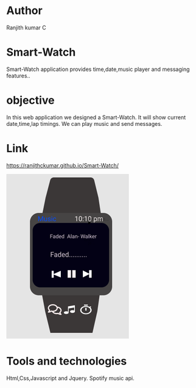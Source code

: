 # Author
Ranjith kumar C
# Smart-Watch
Smart-Watch application provides time,date,music player and messaging features..
 
# objective
In this web application we designed a Smart-Watch. It will show current date,time,lap timings. We can play music and send messages.

# Link
https://ranjithckumar.github.io/Smart-Watch/

![enter image description here](https://github.com/ranjithckumar/Smart-Watch/blob/master/img/Smart%20watch%20%282%29.png)
# Tools and technologies
Html,Css,Javascript and Jquery.
Spotify music api.
